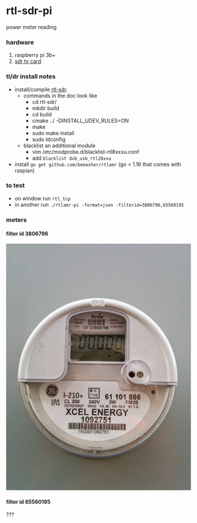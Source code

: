 # rtl-sdr-pi
power meter reading

### hardware
1. raspberry pi 3b+
1. [sdr tv card](https://www.amazon.com/NooElec-RTL-SDR-RTL2832U-Software-Packages/dp/B008S7AVTC/)

### tl/dr install notes


- install/compile [rtl-sdr](https://osmocom.org/projects/rtl-sdr/wiki/Rtl-sdr).
  - commands in the doc look like
    - cd rtl-sdr/
    -  mkdir build 
    - cd build
    -  cmake ../ -DINSTALL_UDEV_RULES=ON
    -  make
    -  sudo make install
    -  sudo ldconfig
  - blacklist an additional module
    - vim /etc/modprobe.d/blacklist-rtl8xxxu.conf
    - add `blacklist dvb_usb_rtl28xxu` 
- install `go get github.com/bemasher/rtlamr` (go < 1.16 that comes with raspian)

### to test
- on window run `rtl_tcp`
- in another run `./rtlamr-pi -format=json -filterid=3806796,65560195` 


### meters
#### filter id 3806796
![electric](img/electrical.jpg)

#### filter id 65560195
???